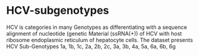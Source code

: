 # HCV-subgenotypes
HCV is categories in many Genotypes as differentiating with a sequence alignment of nucleotide (genetic Material (ssRNA(+)) of HCV with host ribosome endoplasmic reticulum of hepatocyte cells. The dataset presents HCV Sub-Genotypes 1a, 1b, 1c, 2a, 2b, 2c, 3a, 3b, 4a, 5a, 6a, 6b, 6g
